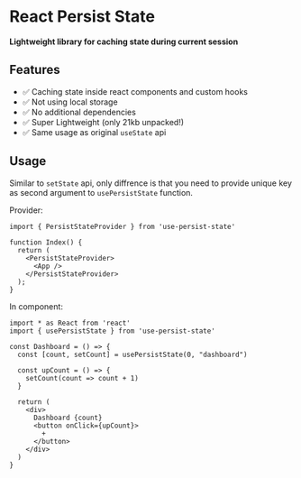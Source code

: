 # React Persist State

**Lightweight library for caching state during current session**

## Features
- ✅ Caching state inside react components and custom hooks
- ✅ Not using local storage
- ✅ No additional dependencies
- ✅ Super Lightweight (only 21kb unpacked!)
- ✅ Same usage as original ```useState``` api
## Usage

Similar to ```setState``` api, only diffrence is that you need to provide unique key as second argument to ```usePersistState``` function.

Provider:
```
import { PersistStateProvider } from 'use-persist-state'

function Index() {
  return (
    <PersistStateProvider>
      <App />
    </PersistStateProvider>
  );
}
```

In component:
```
import * as React from 'react'
import { usePersistState } from 'use-persist-state'

const Dashboard = () => {
  const [count, setCount] = usePersistState(0, "dashboard")
 
  const upCount = () => {
    setCount(count => count + 1)
  }

  return (
    <div>
      Dashboard {count}
      <button onClick={upCount}>
        +
      </button>
    </div>
  )
}

```

